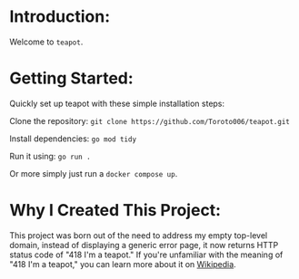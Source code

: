 # Introduction:

Welcome to `teapot`.

# Getting Started:

Quickly set up teapot with these simple installation steps:

Clone the repository: `git clone https://github.com/Toroto006/teapot.git`

Install dependencies: `go mod tidy`

Run it using: `go run .`

Or more simply just run a `docker compose up`.

# Why I Created This Project:

This project was born out of the need to address my empty top-level domain, instead of displaying a generic error page, it now returns HTTP status code of "418 I'm a teapot."
If you're unfamiliar with the meaning of "418 I'm a teapot," you can learn more about it on [Wikipedia](https://en.wikipedia.org/wiki/Hyper_Text_Coffee_Pot_Control_Protocol).